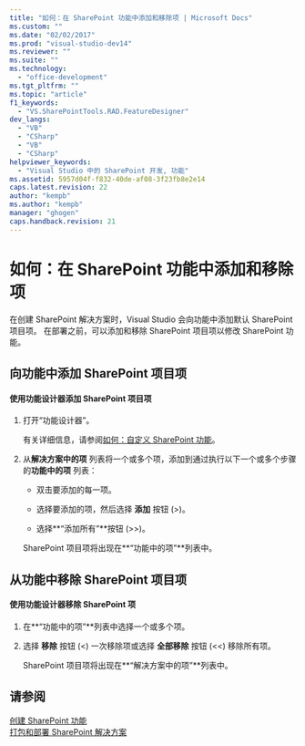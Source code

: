 ```yaml
---
title: "如何：在 SharePoint 功能中添加和移除项 | Microsoft Docs"
ms.custom: ""
ms.date: "02/02/2017"
ms.prod: "visual-studio-dev14"
ms.reviewer: ""
ms.suite: ""
ms.technology: 
  - "office-development"
ms.tgt_pltfrm: ""
ms.topic: "article"
f1_keywords: 
  - "VS.SharePointTools.RAD.FeatureDesigner"
dev_langs: 
  - "VB"
  - "CSharp"
  - "VB"
  - "CSharp"
helpviewer_keywords: 
  - "Visual Studio 中的 SharePoint 开发, 功能"
ms.assetid: 5957d04f-f832-40de-af08-3f23fb8e2e14
caps.latest.revision: 22
author: "kempb"
ms.author: "kempb"
manager: "ghogen"
caps.handback.revision: 21
---
```

# 如何：在 SharePoint 功能中添加和移除项
  在创建 SharePoint 解决方案时，Visual Studio 会向功能中添加默认 SharePoint 项目项。  在部署之前，可以添加和移除 SharePoint 项目项以修改 SharePoint 功能。  
  
## 向功能中添加 SharePoint 项目项  
  
#### 使用功能设计器添加 SharePoint 项目项  
  
1.  打开“功能设计器”。  
  
     有关详细信息，请参阅[如何：自定义 SharePoint 功能](../sharepoint/how-to-customize-a-sharepoint-feature.md)。  
  
2.  从**解决方案中的项** 列表将一个或多个项，添加到通过执行以下一个或多个步骤的**功能中的项** 列表：  
  
    -   双击要添加的每一项。  
  
    -   选择要添加的项，然后选择 **添加** 按钮 \(\>\)。  
  
    -   选择**“添加所有”**按钮 \(\>\>\)。  
  
     SharePoint 项目项将出现在**“功能中的项”**列表中。  
  
## 从功能中移除 SharePoint 项目项  
  
#### 使用功能设计器移除 SharePoint 项  
  
1.  在**“功能中的项”**列表中选择一个或多个项。  
  
2.  选择 **移除** 按钮 \(\<\) 一次移除项或选择 **全部移除** 按钮 \(\<\<\) 移除所有项。  
  
     SharePoint 项目项将出现在**“解决方案中的项”**列表中。  
  
## 请参阅  
 [创建 SharePoint 功能](../sharepoint/creating-sharepoint-features.md)   
 [打包和部署 SharePoint 解决方案](../sharepoint/packaging-and-deploying-sharepoint-solutions.md)  
  
  